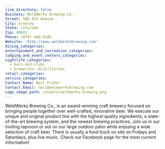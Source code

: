 ```yaml
---
live_directory: false
Business: WeldWerks Brewing Co.
Street: 508 8th Avenue
City: Greeley
State: Colorado
Zip: 80631
Phone: (970) 460-6345
Website: 'http://www.weldwerksbrewing.com'
dining_categories:
entertainment_and_recreation_categories:
lodging_and_event_centers_categories:
nightlife_categories:
  - bars-and-clubs
  - breweries--distilleries
retail_categories:
service_categories:
Contact_Name: Neil Fisher
Contact_Email: neil@weldwerksbrewing.com
Logo_image_path: /assets/weldwerks-brewing.png
---
```


WeldWerks Brewing Co., is an award-winning craft brewery focused on bringing people together over well-crafted, innovative beer. We execute our unique and original product line with the highest quality ingredients, a state-of-the-art brewing system, and the newest brewing practices. Join us in our inviting taproom or out on our large outdoor patio while enjoying a wide selection of craft beer. There is usually a food truck on site on Fridays and Saturdays, plus live music. Check our Facebook page for the most current information!